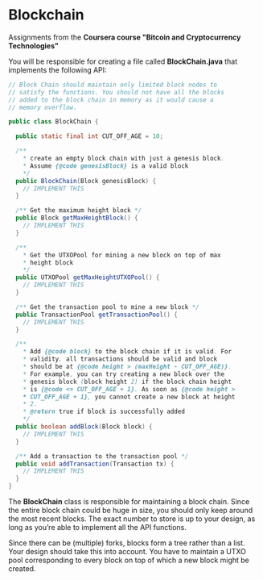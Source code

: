 # Blockchain
Assignments from the **Coursera course "Bitcoin and Cryptocurrency Technologies"**

You will be responsible for creating a file called **BlockChain.java** that implements the following API:
```java
// Block Chain should maintain only limited block nodes to 
// satisfy the functions. You should not have all the blocks 
// added to the block chain in memory as it would cause a 
// memory overflow.

public class BlockChain {

  public static final int CUT_OFF_AGE = 10;

  /**
    * create an empty block chain with just a genesis block. 
    * Assume {@code genesisBlock} is a valid block
    */
  public BlockChain(Block genesisBlock) {
    // IMPLEMENT THIS
  }

  /** Get the maximum height block */
  public Block getMaxHeightBlock() {
    // IMPLEMENT THIS
  }

  /** 
    * Get the UTXOPool for mining a new block on top of max 
    * height block 
    */
  public UTXOPool getMaxHeightUTXOPool() {
    // IMPLEMENT THIS
  }

  /** Get the transaction pool to mine a new block */
  public TransactionPool getTransactionPool() {
    // IMPLEMENT THIS
  }

  /**
    * Add {@code block} to the block chain if it is valid. For 
    * validity, all transactions should be valid and block 
    * should be at {@code height > (maxHeight - CUT_OFF_AGE)}.
    * For example, you can try creating a new block over the 
    * genesis block (block height 2) if the block chain height
    * is {@code <= CUT_OFF_AGE + 1}. As soon as {@code height >
    * CUT_OFF_AGE + 1}, you cannot create a new block at height
    * 2.
    * @return true if block is successfully added
    */
  public boolean addBlock(Block block) {
    // IMPLEMENT THIS
  }

  /** Add a transaction to the transaction pool */
  public void addTransaction(Transaction tx) {
    // IMPLEMENT THIS
  }
}
```

The **BlockChain** class is responsible for maintaining a block chain. Since the entire block chain could be huge in size, you should only keep around the most recent blocks. The exact number to store is up to your design, as long as you’re able to implement all the API functions.

Since there can be (multiple) forks, blocks form a tree rather than a list. Your design should take this into account. You have to maintain a UTXO pool corresponding to every block on top of which a new block might be created.


